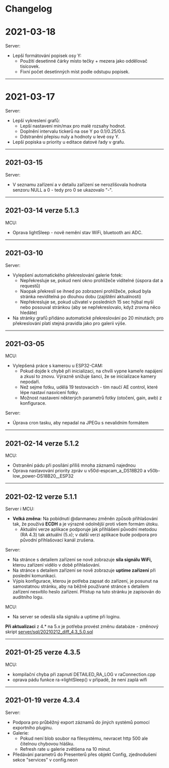 # Changelog

# 2021-03-18

Server:
- Lepší formátování popisek osy Y: 
  - Použití desetinné čárky místo tečky + mezera jako oddělovač tisícovek.
  - Fixní počet desetinných míst podle odstupu popisek.

----
# 2021-03-17

Server:
- Lepší vykreslení grafů: 
  - Lepší nastavení min/max pro malé rozsahy hodnot. 
  - Doplnění intervalu tickerů na ose Y po 0.1/0.25/0.5.
  - Ddstranění přepisu nuly a hodnoty u levé osy Y.
- Lepší popiska u priority u editace datové řady v grafu.

----
## 2021-03-15

Server:
- V seznamu zařízení a v detailu zařízení se nerozlišovala hodnota senzoru NULL a 0 - tedy pro 0 se ukazovalo "-".

----
## 2021-03-14 verze 5.1.3 

MCU:
- Oprava lightSleep - nově nemění stav WiFi, bluetooth ani ADC.

----
## 2021-03-10

Server:
- Vylepšení automatického překreslování galerie fotek:
  - Nepřekresluje se, pokud není okno prohlížeče viditelné (úspora dat a requestů)
  - Naopak překreslí se ihned po zobrazení prohlížeče, pokud byla stránka neviditelná po dlouhou dobu (zajištění aktuálnosti)
  - Nepřekresluje se, pokud uživatel v posledních 15 sec hýbal myší nebo posouval stránkou (aby se nepřekreslovalo, když zrovna něco hledáte)
- Na stránky grafů přidáno automatické překreslování po 20 minutách; pro překreslování platí stejná pravidla jako pro galerii výše.

----
## 2021-03-05

MCU: 
- Vylepšená práce s kamerou u ESP32-CAM:
  - Pokud dojde k chybě při inicializaci, na chvíli vypne kameře napájení a zkusí to znovu. Výrazně snižuje šanci, že se inicializace kamery nepodaří.
  - Než sejme fotku, udělá 19 testovacích - tím naučí AE control, které lépe nastaví nasvícení fotky.
  - Možnost nastavení některých parametrů fotky (otočení, gain, awb) z konfigurace.

Server:
- Úprava cron tasku, aby nepadal na JPEGu s nevalidním formátem

----
## 2021-02-14 verze 5.1.2
MCU:
- Ostranění pádu při posílání příliš mnoha záznamů najednou
- Oprava nastavování priority zpráv u v50d-espcam_a_DS18B20 a v50b-low_power-DS18B20__ESP32

----
## 2021-02-12 verze 5.1.1
Server i MCU:
- **Velká změna:** Na pobídnutí @danmaneu změněn způsob přihlašování tak, že používá **ECDH** a je výrazně odolnější proti všem formám útoku.
  - Aktuální verze aplikace podporuje jak přihlášení původní metodou (RA 4.3) tak aktuální (5.x); v další verzi aplikace bude podpora pro původní přihlašovací kanál zrušena.

Server:
- Na stránce s detailem zařízení se nově zobrazuje **síla signálu WiFi,** kterou zařízení vidělo v době přihlašování.
- Na stránce s detailem zařízení se nově zobrazuje **uptime zařízení** při poslední komunikaci.
- Výpis konfigurace, kterou je potřeba zapsat do zařízení, je posunut na samostatnou stránku, aby na běžně používané stránce s detailem zařízení nesvítilo heslo zařízení. Přístup na tuto stránku je zapisován do auditního logu.

MCU:
- Na server se odesílá síla signálu a uptime při loginu.

**Při aktualizaci** z 4.* na 5.x je potřeba provést změnu databáze - změnový skript [server/sql/20210212_diff_4.3_5.0.sql](server/sql/20210212_diff_4.3_5.0.sql)


----
## 2021-01-25 verze 4.3.5
MCU:
- kompilační chyba při zapnutí DETAILED_RA_LOG v raConnection.cpp
- oprava pádu funkce ra->lightSleep() v případě, že není zaplá wifi


----
## 2021-01-19 verze 4.3.4
Server:
- Podpora pro průběžný export záznamů do jiných systémů pomocí exportního pluginu.
- Galerie:
  - Pokud není blob soubor na filesystému, nevracet http 500 ale čitelnou chybovou hlášku.
  - Refresh rate u galerie zvětšena na 10 minut.
- Předávání parametrů do Presenterů přes objekt Config, zjednodušení sekce "services" v config.neon




